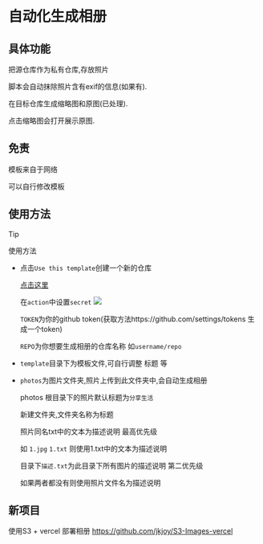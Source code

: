 # 自动化生成相册

## 具体功能

把源仓库作为私有仓库,存放照片

脚本会自动抹除照片含有exif的信息(如果有).

在目标仓库生成缩略图和原图(已处理).

点击缩略图会打开展示原图.

## 免责

模板来自于网络

可以自行修改模板

## 使用方法

>[!TIP]
>使用方法
 
- 点击`Use this template`创建一个新的仓库
   
   <a href="https://github.com/new?template_name=generate-albums&template_owner=jkjoy" target="_blank">点击这里</a>

    在`action`中设置`secret`
    ![](https://file.imsun.pw/image/f1427467-b143-4db0-b736-d80872c475e6.png)

    `TOKEN`为你的github token(获取方法https://github.com/settings/tokens 生成一个token)

    `REPO`为你想要生成相册的仓库名称 如`username/repo`

- `template`目录下为模板文件,可自行调整 标题 等

- `photos`为图片文件夹,照片上传到此文件夹中,会自动生成相册

    photos 根目录下的照片默认标题为`分享生活`

    新建文件夹,文件夹名称为标题

    照片同名txt中的文本为描述说明 最高优先级

   如 `1.jpg` `1.txt` 则使用1.txt中的文本为描述说明

    目录下`描述.txt`为此目录下所有图片的描述说明 第二优先级

     如果两者都没有则使用照片文件名为描述说明

## 新项目
使用S3 + vercel 部署相册
https://github.com/jkjoy/S3-Images-vercel
